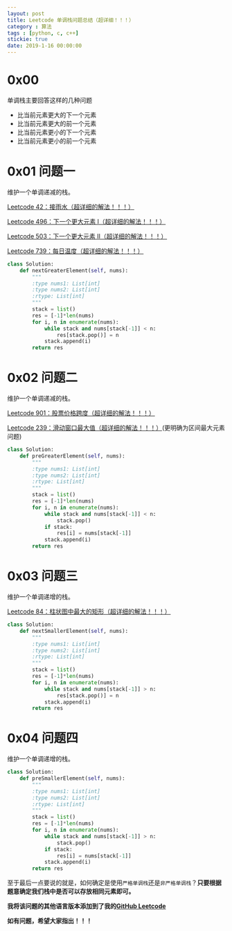 ```yaml
---
layout: post
title: Leetcode 单调栈问题总结（超详细！！！）
category : 算法
tags : [python, c, c++]
stickie: true
date: 2019-1-16 00:00:00
---
```


# 0x00 

单调栈主要回答这样的几种问题

- 比当前元素更大的下一个元素
- 比当前元素更大的前一个元素
- 比当前元素更小的下一个元素
- 比当前元素更小的前一个元素

# 0x01 问题一

维护一个单调递减的栈。

[Leetcode 42：接雨水（超详细的解法！！！）](https://blog.csdn.net/qq_17550379/article/details/84945427)

[ Leetcode 496：下一个更大元素 I（超详细的解法！！！）](https://blog.csdn.net/qq_17550379/article/details/86501664)

[Leetcode 503：下一个更大元素 II（超详细的解法！！！）](https://blog.csdn.net/qq_17550379/article/details/86504595)

[Leetcode 739：每日温度（超详细的解法！！！）](https://blog.csdn.net/qq_17550379/article/details/86494645)

```python
class Solution:
    def nextGreaterElement(self, nums):
        """
        :type nums1: List[int]
        :type nums2: List[int]
        :rtype: List[int]
        """
        stack = list()
        res = [-1]*len(nums)
        for i, n in enumerate(nums):
            while stack and nums[stack[-1]] < n:
                res[stack.pop()] = n
            stack.append(i)
        return res
```

# 0x02 问题二

维护一个单调递减的栈。

[Leetcode 901：股票价格跨度（超详细的解法！！！）](https://blog.csdn.net/qq_17550379/article/details/86498025)

[Leetcode 239：滑动窗口最大值（超详细的解法！！！）](https://blog.csdn.net/qq_17550379/article/details/88911870)(更明确为区间最大元素问题)

```python
class Solution:
    def preGreaterElement(self, nums):
        """
        :type nums1: List[int]
        :type nums2: List[int]
        :rtype: List[int]
        """
        stack = list()
        res = [-1]*len(nums)
        for i, n in enumerate(nums):
            while stack and nums[stack[-1]] < n:
                stack.pop()
            if stack:
                res[i] = nums[stack[-1]]
            stack.append(i)
        return res
```

# 0x03 问题三

维护一个单调递增的栈。

[Leetcode 84：柱状图中最大的矩形（超详细的解法！！！）](https://blog.csdn.net/qq_17550379/article/details/85093224)

```python
class Solution:
    def nextSmallerElement(self, nums):
        """
        :type nums1: List[int]
        :type nums2: List[int]
        :rtype: List[int]
        """
        stack = list()
        res = [-1]*len(nums)
        for i, n in enumerate(nums):
            while stack and nums[stack[-1]] > n:
                res[stack.pop()] = n
            stack.append(i)
        return res
```

# 0x04 问题四

维护一个单调递增的栈。

```python
class Solution:
    def preSmallerElement(self, nums):
        """
        :type nums1: List[int]
        :type nums2: List[int]
        :rtype: List[int]
        """
        stack = list()
        res = [-1]*len(nums)
        for i, n in enumerate(nums):
            while stack and nums[stack[-1]] > n:
                stack.pop()
            if stack:
                res[i] = nums[stack[-1]]
            stack.append(i)
        return res
```

至于最后一点要说的就是，如何确定是使用`严格单调栈`还是`非严格单调栈`？**只要根据题意确定我们栈中是否可以存放相同元素即可。**

**我将该问题的其他语言版本添加到了我的[GitHub Leetcode](https://github.com/luliyucoordinate/Leetcode)**

**如有问题，希望大家指出！！！**